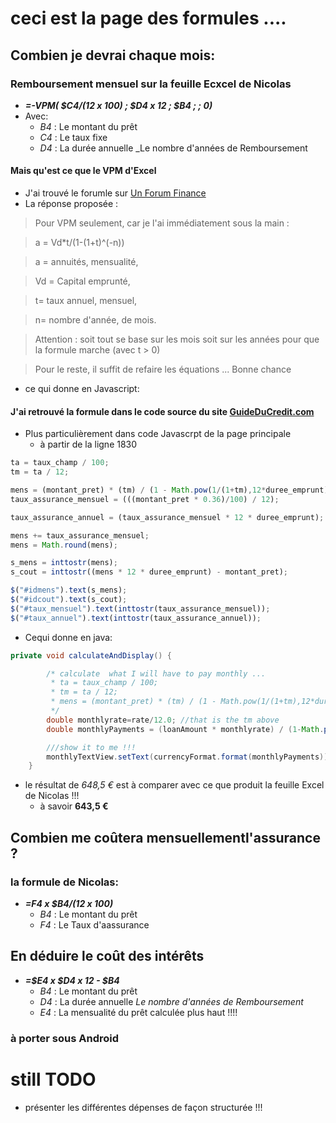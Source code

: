 # ceci est la page des formules ....
## Combien je devrai chaque mois:
### Remboursement mensuel sur la feuille Ecxcel de Nicolas
* _**=-VPM( $C4/(12 x 100) ; $D4 x 12 ; $B4 ; ; 0)**_
* Avec:
  * *B4* : Le montant du prêt
  * *C4* : Le taux fixe
  * *D4* : La durée annuelle _Le nombre d'années de Remboursement

#### Mais qu'est ce que le VPM d'Excel
* J'ai trouvé le forumle sur [Un Forum Finance](http://forum.actufinance.fr/formule-mathematique-de-vpm-vc-et-va-P45065/)
* La réponse proposée :
> Pour VPM seulement, car je l'ai immédiatement sous la main :

> a = Vd*t/(1-(1+t)^(-n))

> a = annuités, mensualité,

> Vd = Capital emprunté,

>t= taux annuel, mensuel,

> n= nombre d'année, de mois.

> Attention : soit tout se base sur les mois soit sur les années pour que la
formule marche (avec t > 0)

> Pour le reste, il suffit de refaire les équations ...
>  Bonne chance

* ce qui donne en Javascript:

#### J'ai retrouvé la formule dans le code source du site [GuideDuCredit.com](http://www.guideducredit.com/pret-immobilier/simulation-pret-immobilier/simulation-mensualites.php#)
* Plus particulièrement dans code Javascrpt de la page principale
  * à partir de la ligne 1830  

``` javascript
ta = taux_champ / 100;
tm = ta / 12;

mens = (montant_pret) * (tm) / (1 - Math.pow(1/(1+tm),12*duree_emprunt));
taux_assurance_mensuel = (((montant_pret * 0.36)/100) / 12);

taux_assurance_annuel = (taux_assurance_mensuel * 12 * duree_emprunt);

mens += taux_assurance_mensuel;
mens = Math.round(mens);

s_mens = inttostr(mens);
s_cout = inttostr((mens * 12 * duree_emprunt) - montant_pret);

$("#idmens").text(s_mens);
$("#idcout").text(s_cout);
$("#taux_mensuel").text(inttostr(taux_assurance_mensuel));
$("#taux_annuel").text(inttostr(taux_assurance_annuel));
```
* Cequi donne en java:
```java
private void calculateAndDisplay() {

        /* calculate  what I will have to pay monthly ...
         * ta = taux_champ / 100;
		 * tm = ta / 12;
		 * mens = (montant_pret) * (tm) / (1 - Math.pow(1/(1+tm),12*duree_emprunt));
         */
        double monthlyrate=rate/12.0; //that is the tm above
        double monthlyPayments = (loanAmount * monthlyrate) / (1-Math.pow(1/(1+monthlyrate), 12 * years));

        ///show it to me !!!
        monthlyTextView.setText(currencyFormat.format(monthlyPayments));
    }
```
* le résultat de _648,5 €_ est à comparer avec ce que produit la feuille Excel de Nicolas !!!
  * à savoir __643,5 €__
## Combien me coûtera mensuellementl'assurance  ?
### la formule de Nicolas:
* ___=F4 x  $B4/(12 x 100)___
  * *B4* : Le montant du prêt
  * *F4* : Le Taux d'aassurance

## En déduire le coût des intérêts
* ___=$E4 x $D4 x 12 - $B4___
  * *B4* : Le montant du prêt
  * *D4* : La durée annuelle _Le nombre d'années de Remboursement_
  * *E4* : La mensualité du prêt calculée plus haut !!!!

### à porter sous Android

# still TODO
* présenter les différentes dépenses de façon structurée !!!
